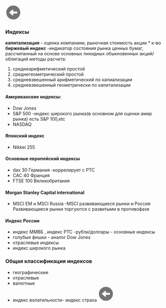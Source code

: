 <a href=./README.md><img src="../img/back.jpg" width="50" height="50" /></a>
### Индексы
**капитализация** - оценка компаниии, рыночная стоимость акции * к-во<br>
**биржевый индекс** -индикатор состояния рынка ценных бумаг, рассчитанный на основе основных ликидных обыкновенных акций/облигаций
методы расчета:
1. среднеарифметический простой
2.  среднегеометрический простой
3. средневзвешенный арифметический по капиализации 
4. средневзвешенный геометрически по капитализации


#### Американские  индексы:
* Dow Jones
* S&P 500 -индекс широкого рынка(в основном для оценки амер рынка) есть S&P 100,etc
* NASDAQ

####  Японский индекс
* Nikkei 255

#### Основные европейский индексы
* dax 30 Германия -коррелирует с РТС
* CAC 40 Франция
* FTSE 100 Великобритания

#### Morgan Stanley Capital international
* MSCI EM и MSCI Russia -MSCI развивающиеся рынки и Россия <br>
Развивающиеся рынки торгуются с развитыми в противофазе

#### Индекс России
* индекс ММВБ , индекс РТС -рубли/доллары - основные индексы
* голубые фишки - аналог Dow Jones
* отраслевые индексы
* индекс широкого рынка

### Общая классификация индексов
* географические
* отраслевые
* валютные 
* индекс волатильности- индекс страха
<a href=./README.md><img src="../img/back.jpg" width="50" height="50" /></a>
